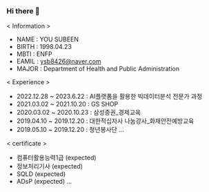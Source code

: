 ### Hi there 👋

<!--
**YOUSUBEEN/YOUSUBEEN** is a ✨ _special_ ✨ repository because its `README.md` (this file) appears on your GitHub profile.

Here are some ideas to get you started:

- 🔭 I’m currently working on ...
- 🌱 I’m currently learning ...
- 👯 I’m looking to collaborate on ...
- 🤔 I’m looking for help with ...
- 💬 Ask me about ...
- 📫 How to reach me: ...
- 😄 Pronouns: ...
- ⚡ Fun fact: ...
-->
< Information >

- NAME : YOU SUBEEN 
- BIRTH : 1998.04.23 
- MBTI : ENFP 
- EAMIL : ysb8426@naver.com 
- MAJOR : Department of Health and Public Administration 

< Experience >

- 2022.12.28 ~ 2023.6.22 : AI플랫폼을 활용한 빅데이터분석 전문가 과정
- 2021.03.02 ~ 2021.10.20 : GS SHOP
- 2020.03.02 ~ 2020.10.23 : 삼성증권_경제교육
- 2019.04.10 ~ 2019.12.20 : 대한적십자사 나눔강사_화재안전예방교육
- 2019.05.10 ~ 2019.12.20 : 청년봉사단
...

< certificate >

- 컴퓨터활용능력1급 (expected)
- 정보처리기사 (expected)
- SQLD (expected)
- ADsP (expected)
...
